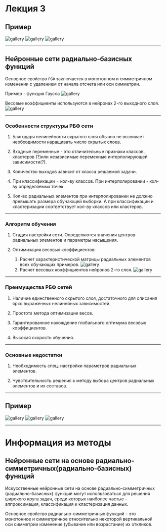 # Лекция 3

## Пример

![gallery](pics/1.png)
![gallery](pics/2.jpg)
![gallery](pics/3.png)

---

## Нейронные сети радиально-базисных функций

Основное свойство `РБФ` заключается в монотонном и симметричном изменении с удалением от начала отсчета
или оси симметрии.

Пример - функция Гаусса
![gallery](pics/4.png)

Весовые коэффициенты используются в нейронах 2-го выходного слоя.
![gallery](pics/5.png)

---

### Особенности структуры РБФ сети

1. Благодаря нелинейности скрытого слоя обычно не возникает необходимости наращивать число скрытых
   слоев.

2. Входные переменные - это отличительные признаки классов, кластеров (?)или независимые переменные
   интерполирующей зависимости(?). 

3. Количество выходов зависит от класса решаемой задачи.

4. При классификации = кол-ву классов. При интерполировании - кол-ву определяемых точек.

5. Кол-во радиальных элементов при интерполировании не должно превышать размера обучающей выборки. А при
   классификации и кластеризации соответствует кол-ву классов или кластеров.

---

### Алгоритм обучения

1. Стадия настройки сети.
Определяются значения центров радиальных элементов и параметры насыщения.

2. Оптимизация весовых коэффициентов:
    1. Расчет характеристической матрицы радиальных элементов всех обучающих примеров.
    ![gallery](pics/6.png)
    2. Расчет весовых коэффициентов нейронов 2-го слоя.
    ![gallery](pics/7.png)

---

### Преимущества РБФ сетей

1. Наличие единственного скрытого слоя, достаточного для описания ярко выраженных нелинейных
   зависимостей.

2. Простота метода оптимизации весов.

3. Гарантированное нахождение глобального оптимума весовых коэффициентов.

4. Высокая скорость обучения.

---

### Основные недостатки

1. Необходимость спец. настройки параметров радиальных элементов.

2. Чувствительность решения к методу выбора центров радиальных элементов и их составов.

---

## Пример

![gallery](pics/8.png)
![gallery](pics/9.png)
![gallery](pics/10.png)

---

# Информация из методы

## Нейронные сети на основе радиально-симметричных(радиально-базисных) функций

Искусственные нейронные сети на основе радиально-симметричных (радиально-базисных) функций могут использоваться для решения широкого круга задач, среди которых наиболее частые – аппроксимация, классификация и кластеризация данных.

Основное свойство радиально-симметричных функций – это монотонное и симметричное относительно некоторой вертикальной оси симметрии изменение (убывание или возрастание) их откликов.
